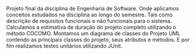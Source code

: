Projeto final da disciplina de Engenharia de Software. Onde aplicamos conceitos estudados na disciplina ao longo do semestre. Tais como descrição de requisitos 
funcionais e não funcionais para o sistema. Calculamos a estimativa de duração do projeto completo utilizando o método COCOMO. Montamos um diagrama de classes do 
Projeto UML contendo as principais classes do projeto, seus atributos e métodos. E por fim realizamos testes unitários utilizando JUnit. 
